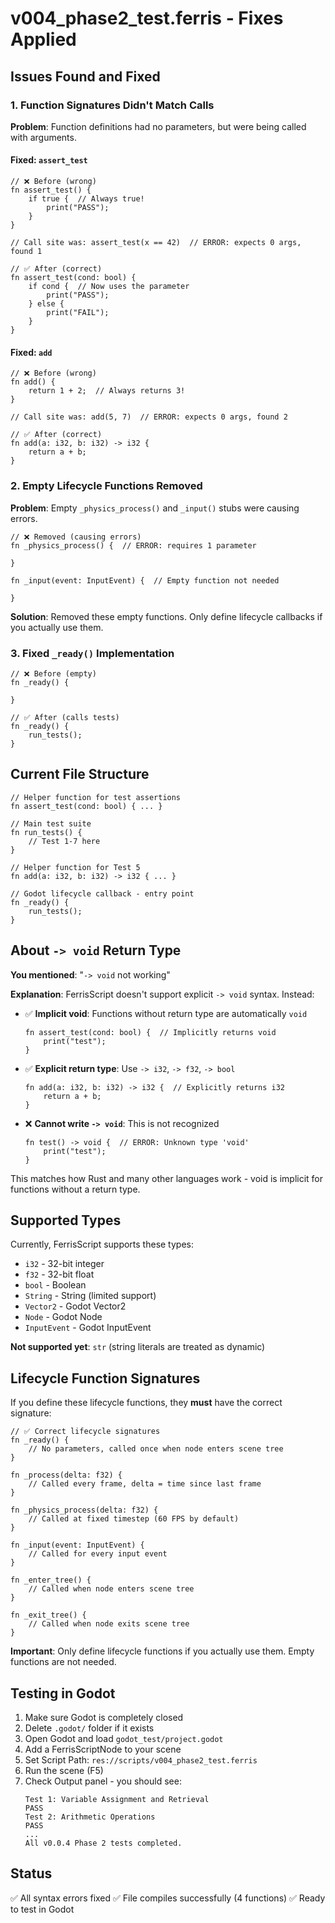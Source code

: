 # v004_phase2_test.ferris - Fixes Applied

## Issues Found and Fixed

### 1. Function Signatures Didn't Match Calls

**Problem**: Function definitions had no parameters, but were being called with arguments.

#### Fixed: `assert_test`
```ferris
// ❌ Before (wrong)
fn assert_test() {
    if true {  // Always true!
        print("PASS");
    }
}

// Call site was: assert_test(x == 42)  // ERROR: expects 0 args, found 1

// ✅ After (correct)
fn assert_test(cond: bool) {
    if cond {  // Now uses the parameter
        print("PASS");
    } else {
        print("FAIL");
    }
}
```

#### Fixed: `add`
```ferris
// ❌ Before (wrong)
fn add() {
    return 1 + 2;  // Always returns 3!
}

// Call site was: add(5, 7)  // ERROR: expects 0 args, found 2

// ✅ After (correct)
fn add(a: i32, b: i32) -> i32 {
    return a + b;
}
```

### 2. Empty Lifecycle Functions Removed

**Problem**: Empty `_physics_process()` and `_input()` stubs were causing errors.

```ferris
// ❌ Removed (causing errors)
fn _physics_process() {  // ERROR: requires 1 parameter
    
}

fn _input(event: InputEvent) {  // Empty function not needed
    
}
```

**Solution**: Removed these empty functions. Only define lifecycle callbacks if you actually use them.

### 3. Fixed `_ready()` Implementation

```ferris
// ❌ Before (empty)
fn _ready() {
    
}

// ✅ After (calls tests)
fn _ready() {
    run_tests();
}
```

## Current File Structure

```ferris
// Helper function for test assertions
fn assert_test(cond: bool) { ... }

// Main test suite
fn run_tests() {
    // Test 1-7 here
}

// Helper function for Test 5
fn add(a: i32, b: i32) -> i32 { ... }

// Godot lifecycle callback - entry point
fn _ready() {
    run_tests();
}
```

## About `-> void` Return Type

**You mentioned**: "`-> void` not working"

**Explanation**: FerrisScript doesn't support explicit `-> void` syntax. Instead:

- ✅ **Implicit void**: Functions without return type are automatically `void`
  ```ferris
  fn assert_test(cond: bool) {  // Implicitly returns void
      print("test");
  }
  ```

- ✅ **Explicit return type**: Use `-> i32`, `-> f32`, `-> bool`
  ```ferris
  fn add(a: i32, b: i32) -> i32 {  // Explicitly returns i32
      return a + b;
  }
  ```

- ❌ **Cannot write `-> void`**: This is not recognized
  ```ferris
  fn test() -> void {  // ERROR: Unknown type 'void'
      print("test");
  }
  ```

This matches how Rust and many other languages work - void is implicit for functions without a return type.

## Supported Types

Currently, FerrisScript supports these types:
- `i32` - 32-bit integer
- `f32` - 32-bit float
- `bool` - Boolean
- `String` - String (limited support)
- `Vector2` - Godot Vector2
- `Node` - Godot Node
- `InputEvent` - Godot InputEvent

**Not supported yet**: `str` (string literals are treated as dynamic)

## Lifecycle Function Signatures

If you define these lifecycle functions, they **must** have the correct signature:

```ferris
// ✅ Correct lifecycle signatures
fn _ready() {
    // No parameters, called once when node enters scene tree
}

fn _process(delta: f32) {
    // Called every frame, delta = time since last frame
}

fn _physics_process(delta: f32) {
    // Called at fixed timestep (60 FPS by default)
}

fn _input(event: InputEvent) {
    // Called for every input event
}

fn _enter_tree() {
    // Called when node enters scene tree
}

fn _exit_tree() {
    // Called when node exits scene tree
}
```

**Important**: Only define lifecycle functions if you actually use them. Empty functions are not needed.

## Testing in Godot

1. Make sure Godot is completely closed
2. Delete `.godot/` folder if it exists
3. Open Godot and load `godot_test/project.godot`
4. Add a FerrisScriptNode to your scene
5. Set Script Path: `res://scripts/v004_phase2_test.ferris`
6. Run the scene (F5)
7. Check Output panel - you should see:
   ```
   Test 1: Variable Assignment and Retrieval
   PASS
   Test 2: Arithmetic Operations
   PASS
   ...
   All v0.0.4 Phase 2 tests completed.
   ```

## Status

✅ All syntax errors fixed
✅ File compiles successfully (4 functions)
✅ Ready to test in Godot
